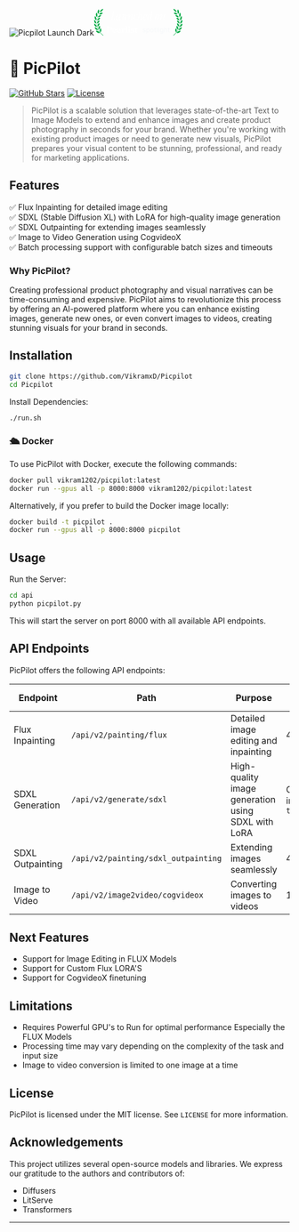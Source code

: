 



![Picpilot Launch Dark](https://github.com/user-attachments/assets/eb918ed1-e245-4cb4-9106-0a22e9c58a5c)<svg width="160" height="48" viewBox="0 0 160 48" fill="none" xmlns="http://www.w3.org/2000/svg">
<g clip-path="url(#clip0_17395_113912)">
<g clip-path="url(#clip1_17395_113912)">
<path d="M10.0646 7.26C1.84461 19.92 4.18461 37.62 16.7246 47.16C16.9646 47.4 17.0846 47.7 16.9646 47.88C16.8446 48.06 16.4846 48.06 16.2446 47.82C10.2945 43.1109 6.36702 36.3076 5.26461 28.8C4.12461 21.24 5.80461 13.56 10.0646 7.26ZM10.7246 42.9C8.98461 44.4 5.50461 43.14 3.76461 39.66C5.86461 38.64 8.68461 40.26 10.7246 42.9ZM12.5846 35.04C13.7246 37.38 13.7246 40.32 11.9846 41.88C9.94461 39.24 10.5446 36 12.5846 35.04ZM7.48461 37.68C5.50461 38.88 2.38461 36.96 1.36461 33.24C3.58461 32.7 5.98461 34.8 7.48461 37.68ZM10.9046 30.48C11.5646 33 10.9646 35.88 8.92461 36.96H8.86461C7.42461 34.02 8.68461 31.02 10.9046 30.48ZM5.38461 32.1C3.16461 32.82 0.524609 30.36 0.224609 26.52C2.50461 26.4 4.48461 28.98 5.38461 32.1ZM10.1246 25.74C10.3046 28.32 9.10461 30.96 6.88461 31.68V31.62C6.04461 28.5 7.78461 25.86 10.1246 25.74ZM0.404609 19.68C2.68461 20.1 4.12461 22.98 4.36461 26.16C2.08461 26.46 -0.0753906 23.52 0.404609 19.68ZM10.2446 20.94C9.88461 23.52 8.26461 25.8 5.98461 26.1L5.92461 26.04C5.74461 22.86 7.96461 20.58 10.2446 20.94ZM11.2646 16.26C10.4846 18.72 8.38461 20.64 6.10461 20.4C6.46461 17.22 9.10461 15.42 11.2646 16.26ZM1.84461 13.02C3.94461 13.86 4.84461 16.92 4.54461 20.04L4.48461 20.22H4.42461C2.20461 19.92 0.704609 16.8 1.78461 13.2L1.84461 13.02ZM13.1846 11.76C11.8646 14.04 9.52461 15.54 7.30461 14.88C8.26461 11.82 11.2046 10.5 13.1846 11.76ZM4.60461 6.72C6.52461 7.98 6.76461 11.28 5.80461 14.4C3.58461 13.74 2.62461 10.14 4.60461 6.72ZM16.0046 7.68C14.2046 9.72 11.5646 10.74 9.52461 9.66C11.1446 6.78 14.3846 6.06 16.0046 7.68ZM8.56461 0.96C10.2446 2.64 9.76461 6 8.14461 8.82C6.16461 7.74 5.92461 4.02 8.56461 0.96ZM16.9646 0C15.8846 2.82 13.6046 5.04 10.8446 6.12C10.8446 3.24 13.9646 0.06 16.9646 0Z" fill="#00AA45"/>
</g>
<path d="M30.3407 20C30.1447 20 30.0467 19.93 30.0467 19.79C30.0467 19.636 30.1867 19.538 30.4667 19.496L30.8867 19.433C31.1947 19.391 31.4047 19.321 31.5167 19.223C31.6427 19.111 31.7337 18.908 31.7897 18.614L34.6457 6.266C34.7157 5.972 34.7157 5.776 34.6457 5.678C34.5757 5.58 34.4007 5.503 34.1207 5.447L33.7007 5.363C33.5187 5.321 33.4277 5.244 33.4277 5.132C33.4277 4.964 33.5537 4.88 33.8057 4.88H37.6067C37.8167 4.88 37.9007 4.964 37.8587 5.132C37.8307 5.258 37.7397 5.335 37.5857 5.363L36.9977 5.447C36.6897 5.489 36.4797 5.566 36.3677 5.678C36.2557 5.79 36.1647 5.993 36.0947 6.287L33.3647 18.047C33.2527 18.551 33.3227 18.915 33.5747 19.139C33.8267 19.363 34.1907 19.475 34.6667 19.475C35.1987 19.475 35.7447 19.272 36.3047 18.866C36.8647 18.46 37.3267 17.823 37.6907 16.955L38.3207 15.485C38.3907 15.303 38.5027 15.212 38.6567 15.212C38.8667 15.212 38.9367 15.331 38.8667 15.569L37.6907 19.517C37.6067 19.839 37.3967 20 37.0607 20H30.3407ZM41.367 20.189C40.863 20.189 40.471 19.972 40.191 19.538C39.911 19.104 39.771 18.467 39.771 17.627C39.771 16.829 39.883 16.031 40.107 15.233C40.331 14.421 40.639 13.651 41.031 12.923C41.423 12.195 41.864 11.551 42.354 10.991C42.858 10.431 43.383 9.99 43.929 9.668C44.489 9.332 45.042 9.164 45.588 9.164C45.854 9.164 46.106 9.22 46.344 9.332C46.582 9.43 46.778 9.591 46.932 9.815C47.016 9.941 47.1 10.004 47.184 10.004C47.268 10.004 47.352 9.941 47.436 9.815C47.59 9.591 47.716 9.451 47.814 9.395C47.912 9.325 48.003 9.29 48.087 9.29C48.269 9.29 48.339 9.388 48.297 9.584L46.428 17.627C46.218 18.537 46.358 18.992 46.848 18.992C47.17 18.992 47.457 18.775 47.709 18.341C47.975 17.907 48.241 17.235 48.507 16.325C48.549 16.171 48.64 16.094 48.78 16.094C48.878 16.094 48.941 16.136 48.969 16.22C48.997 16.304 48.997 16.402 48.969 16.514C48.703 17.83 48.346 18.775 47.898 19.349C47.45 19.909 46.911 20.189 46.281 20.189C45.735 20.189 45.343 19.958 45.105 19.496C44.881 19.034 44.86 18.404 45.042 17.606L45.315 16.451C45.343 16.353 45.322 16.297 45.252 16.283C45.196 16.269 45.147 16.304 45.105 16.388C44.335 17.802 43.649 18.789 43.047 19.349C42.459 19.909 41.899 20.189 41.367 20.189ZM41.892 19.118C42.228 19.118 42.599 18.915 43.005 18.509C43.411 18.103 43.81 17.578 44.202 16.934C44.608 16.29 44.979 15.597 45.315 14.855C45.651 14.113 45.917 13.399 46.113 12.713C46.323 12.027 46.428 11.446 46.428 10.97C46.428 10.116 46.127 9.689 45.525 9.689C45.161 9.689 44.776 9.857 44.37 10.193C43.964 10.515 43.572 10.956 43.194 11.516C42.83 12.076 42.494 12.713 42.186 13.427C41.892 14.127 41.654 14.862 41.472 15.632C41.29 16.388 41.199 17.13 41.199 17.858C41.199 18.348 41.255 18.684 41.367 18.866C41.493 19.034 41.668 19.118 41.892 19.118ZM51.8593 20.189C51.3413 20.189 50.9843 19.958 50.7883 19.496C50.6063 19.02 50.6203 18.397 50.8303 17.627L52.4893 11.537C52.6013 11.131 52.6293 10.816 52.5733 10.592C52.5173 10.368 52.3913 10.256 52.1953 10.256C51.8733 10.256 51.5443 10.501 51.2083 10.991C50.8863 11.481 50.6063 12.16 50.3683 13.028C50.3263 13.182 50.2353 13.259 50.0953 13.259C49.8993 13.259 49.8363 13.119 49.9063 12.839C50.2283 11.663 50.6483 10.76 51.1663 10.13C51.6983 9.486 52.2793 9.164 52.9093 9.164C53.4133 9.164 53.7493 9.395 53.9173 9.857C54.0853 10.319 54.0573 10.949 53.8333 11.747L52.1533 17.837C51.8873 18.803 51.9783 19.286 52.4263 19.286C52.7063 19.286 53.0283 19.097 53.3923 18.719C53.7563 18.341 54.1343 17.823 54.5263 17.165C54.9323 16.507 55.3313 15.758 55.7233 14.918C56.1153 14.078 56.4723 13.196 56.7943 12.272C57.1163 11.348 57.3823 10.431 57.5923 9.521C57.6343 9.367 57.7323 9.29 57.8863 9.29H58.7263C58.9223 9.29 58.9993 9.381 58.9573 9.563L56.9833 18.005C56.8293 18.663 56.9483 18.992 57.3403 18.992C57.9283 18.992 58.5443 18.103 59.1883 16.325C59.2443 16.143 59.3423 16.052 59.4823 16.052C59.5663 16.052 59.6223 16.087 59.6503 16.157C59.6923 16.227 59.6923 16.318 59.6503 16.43C59.2723 17.62 58.8243 18.544 58.3063 19.202C57.7883 19.86 57.2423 20.189 56.6683 20.189C55.6603 20.189 55.3243 19.454 55.6603 17.984L56.2063 15.653C56.2343 15.555 56.2133 15.499 56.1433 15.485C56.0873 15.471 56.0383 15.506 55.9963 15.59C55.1843 17.27 54.4353 18.46 53.7493 19.16C53.0633 19.846 52.4333 20.189 51.8593 20.189ZM61.2214 19.727L63.2164 11.348C63.2864 11.04 63.2934 10.802 63.2374 10.634C63.1954 10.452 63.0694 10.361 62.8594 10.361C62.6074 10.361 62.3274 10.55 62.0194 10.928C61.7254 11.292 61.3894 11.992 61.0114 13.028C60.9554 13.21 60.8574 13.301 60.7174 13.301C60.5074 13.301 60.4514 13.175 60.5494 12.923C60.8574 11.957 61.1794 11.201 61.5154 10.655C61.8654 10.109 62.2154 9.724 62.5654 9.5C62.9154 9.276 63.2374 9.164 63.5314 9.164C63.9934 9.164 64.3224 9.339 64.5184 9.689C64.7144 10.025 64.7214 10.585 64.5394 11.369L64.0144 13.637C64.0004 13.735 64.0214 13.791 64.0774 13.805C64.1334 13.819 64.1824 13.784 64.2244 13.7C64.7704 12.566 65.2954 11.67 65.7994 11.012C66.3034 10.34 66.7794 9.864 67.2274 9.584C67.6754 9.304 68.0814 9.164 68.4454 9.164C68.9634 9.164 69.3414 9.374 69.5794 9.794C69.8174 10.214 69.8174 10.858 69.5794 11.726L67.9834 17.816C67.8854 18.208 67.8784 18.502 67.9624 18.698C68.0464 18.894 68.2004 18.992 68.4244 18.992C68.7044 18.992 68.9774 18.81 69.2434 18.446C69.5234 18.068 69.8104 17.361 70.1044 16.325C70.1464 16.171 70.2374 16.094 70.3774 16.094C70.4894 16.094 70.5524 16.136 70.5664 16.22C70.5944 16.304 70.5944 16.402 70.5664 16.514C70.3004 17.466 70.0134 18.215 69.7054 18.761C69.3974 19.293 69.0824 19.664 68.7604 19.874C68.4524 20.084 68.1374 20.189 67.8154 20.189C67.3114 20.189 66.9334 19.979 66.6814 19.559C66.4294 19.139 66.4154 18.488 66.6394 17.606L68.2564 11.516C68.4104 10.97 68.4314 10.592 68.3194 10.382C68.2214 10.172 68.0744 10.067 67.8784 10.067C67.5704 10.067 67.2204 10.263 66.8284 10.655C66.4364 11.033 66.0374 11.558 65.6314 12.23C65.2254 12.888 64.8264 13.637 64.4344 14.477C64.0424 15.317 63.6854 16.192 63.3634 17.102C63.0554 18.012 62.8034 18.901 62.6074 19.769C62.5654 19.923 62.4674 20 62.3134 20H61.4524C61.2564 20 61.1794 19.909 61.2214 19.727ZM74.0416 20.189C73.2716 20.189 72.6346 19.874 72.1306 19.244C71.6266 18.6 71.3746 17.781 71.3746 16.787C71.3746 15.849 71.5216 14.932 71.8156 14.036C72.1236 13.126 72.5296 12.307 73.0336 11.579C73.5516 10.837 74.1186 10.249 74.7346 9.815C75.3646 9.381 75.9946 9.164 76.6246 9.164C77.2966 9.164 77.8636 9.346 78.3256 9.71C78.3956 9.766 78.4376 9.815 78.4516 9.857C78.4656 9.885 78.4586 9.955 78.4306 10.067L77.8636 12.818C77.8216 13.014 77.7306 13.112 77.5906 13.112C77.4366 13.112 77.3456 13.007 77.3176 12.797L77.2126 11.306C77.1706 10.662 77.0726 10.242 76.9186 10.046C76.7786 9.85 76.5686 9.752 76.2886 9.752C75.8966 9.752 75.4976 9.948 75.0916 10.34C74.6856 10.718 74.3076 11.236 73.9576 11.894C73.6216 12.538 73.3486 13.259 73.1386 14.057C72.9426 14.841 72.8446 15.639 72.8446 16.451C72.8446 18.215 73.4186 19.097 74.5666 19.097C75.1126 19.097 75.6026 18.845 76.0366 18.341C76.4846 17.837 76.8976 17.053 77.2756 15.989C77.3176 15.849 77.4156 15.779 77.5696 15.779C77.6536 15.779 77.7026 15.814 77.7166 15.884C77.7306 15.94 77.7166 16.059 77.6746 16.241C77.5346 17.011 77.2826 17.69 76.9186 18.278C76.5546 18.866 76.1206 19.335 75.6166 19.685C75.1266 20.021 74.6016 20.189 74.0416 20.189ZM85.1839 20.189C84.6799 20.189 84.3019 19.979 84.0499 19.559C83.7979 19.139 83.7839 18.488 84.0079 17.606L85.6249 11.516C85.7789 10.97 85.7999 10.592 85.6879 10.382C85.5899 10.172 85.4429 10.067 85.2469 10.067C84.9389 10.067 84.5889 10.263 84.1969 10.655C83.8189 11.033 83.4199 11.558 82.9999 12.23C82.5939 12.888 82.1949 13.637 81.8029 14.477C81.4249 15.303 81.0749 16.178 80.7529 17.102C80.4309 18.012 80.1719 18.901 79.9759 19.769C79.9339 19.923 79.8359 20 79.6819 20H78.7999C78.6039 20 78.5269 19.909 78.5689 19.727L81.6349 6.56C81.7049 6.308 81.7049 6.133 81.6349 6.035C81.5789 5.937 81.4529 5.881 81.2569 5.867L80.6269 5.804C80.4169 5.79 80.3259 5.699 80.3539 5.531C80.3819 5.405 80.4799 5.328 80.6479 5.3C81.1519 5.216 81.5999 5.118 81.9919 5.006C82.3839 4.88 82.6989 4.719 82.9369 4.523C83.0489 4.439 83.1539 4.397 83.2519 4.397C83.4199 4.397 83.4829 4.502 83.4409 4.712L81.3829 13.637C81.3689 13.735 81.3899 13.791 81.4459 13.805C81.5019 13.819 81.5509 13.784 81.5929 13.7C82.1529 12.552 82.6849 11.649 83.1889 10.991C83.6929 10.333 84.1619 9.864 84.5959 9.584C85.0439 9.304 85.4499 9.164 85.8139 9.164C86.3319 9.164 86.7099 9.374 86.9479 9.794C87.1859 10.214 87.1859 10.858 86.9479 11.726L85.3519 17.816C85.2539 18.208 85.2469 18.502 85.3309 18.698C85.4149 18.894 85.5689 18.992 85.7929 18.992C86.0729 18.992 86.3459 18.81 86.6119 18.446C86.8779 18.068 87.1649 17.361 87.4729 16.325C87.5149 16.171 87.6059 16.094 87.7459 16.094C87.8579 16.094 87.9209 16.136 87.9349 16.22C87.9629 16.304 87.9629 16.402 87.9349 16.514C87.6689 17.466 87.3819 18.215 87.0739 18.761C86.7659 19.293 86.4509 19.664 86.1289 19.874C85.8209 20.084 85.5059 20.189 85.1839 20.189ZM91.1182 20.189C90.3762 20.189 89.7812 19.902 89.3332 19.328C88.8852 18.74 88.6612 17.914 88.6612 16.85C88.6612 15.926 88.8222 15.009 89.1442 14.099C89.4802 13.189 89.9142 12.363 90.4462 11.621C90.9782 10.879 91.5592 10.284 92.1892 9.836C92.8332 9.388 93.4562 9.164 94.0582 9.164C94.7162 9.164 95.1852 9.325 95.4652 9.647C95.7592 9.955 95.9062 10.375 95.9062 10.907C95.9062 11.537 95.6822 12.167 95.2342 12.797C94.8002 13.413 94.1842 13.966 93.3862 14.456C92.6022 14.946 91.6782 15.31 90.6142 15.548C90.3062 15.618 90.1452 15.793 90.1312 16.073C90.1172 16.171 90.1102 16.276 90.1102 16.388C90.1102 16.486 90.1102 16.584 90.1102 16.682C90.1102 17.48 90.2432 18.082 90.5092 18.488C90.7892 18.894 91.1672 19.097 91.6432 19.097C92.1752 19.097 92.6862 18.852 93.1762 18.362C93.6802 17.872 94.1002 17.179 94.4362 16.283C94.4782 16.157 94.5622 16.094 94.6882 16.094C94.7722 16.094 94.8212 16.129 94.8352 16.199C94.8632 16.269 94.8632 16.353 94.8352 16.451C94.3872 17.683 93.8412 18.614 93.1972 19.244C92.5672 19.874 91.8742 20.189 91.1182 20.189ZM90.3412 14.75C90.3132 14.848 90.3272 14.932 90.3832 15.002C90.4532 15.058 90.5372 15.072 90.6352 15.044C91.5032 14.806 92.2312 14.449 92.8192 13.973C93.4072 13.483 93.8482 12.937 94.1422 12.335C94.4502 11.733 94.6042 11.145 94.6042 10.571C94.6042 9.983 94.3732 9.689 93.9112 9.689C93.5052 9.689 93.0642 9.927 92.5882 10.403C92.1122 10.879 91.6712 11.502 91.2652 12.272C90.8592 13.042 90.5512 13.868 90.3412 14.75ZM97.6 20.189C97.082 20.189 96.683 19.972 96.403 19.538C96.123 19.104 95.983 18.467 95.983 17.627C95.983 16.829 96.095 16.031 96.319 15.233C96.543 14.421 96.851 13.651 97.243 12.923C97.635 12.195 98.076 11.551 98.566 10.991C99.07 10.431 99.595 9.99 100.141 9.668C100.701 9.332 101.254 9.164 101.8 9.164C102.178 9.164 102.507 9.262 102.787 9.458C102.983 9.584 103.102 9.542 103.144 9.332L103.816 6.56C103.886 6.308 103.886 6.133 103.816 6.035C103.76 5.937 103.634 5.881 103.438 5.867L102.808 5.804C102.598 5.79 102.507 5.699 102.535 5.531C102.563 5.405 102.661 5.328 102.829 5.3C103.333 5.216 103.781 5.118 104.173 5.006C104.565 4.88 104.88 4.719 105.118 4.523C105.23 4.439 105.335 4.397 105.433 4.397C105.601 4.397 105.664 4.502 105.622 4.712L102.64 17.627C102.43 18.537 102.57 18.992 103.06 18.992C103.382 18.992 103.669 18.775 103.921 18.341C104.187 17.907 104.453 17.235 104.719 16.325C104.761 16.171 104.852 16.094 104.992 16.094C105.09 16.094 105.153 16.136 105.181 16.22C105.209 16.304 105.209 16.402 105.181 16.514C104.915 17.83 104.544 18.775 104.068 19.349C103.606 19.909 103.06 20.189 102.43 20.189C101.884 20.189 101.492 19.958 101.254 19.496C101.03 19.034 101.009 18.404 101.191 17.606L101.422 16.64C101.45 16.542 101.429 16.486 101.359 16.472C101.303 16.458 101.254 16.493 101.212 16.577C100.54 17.893 99.903 18.824 99.301 19.37C98.699 19.916 98.132 20.189 97.6 20.189ZM98.104 19.118C98.44 19.118 98.811 18.915 99.217 18.509C99.623 18.103 100.022 17.578 100.414 16.934C100.82 16.29 101.191 15.597 101.527 14.855C101.863 14.113 102.129 13.399 102.325 12.713C102.535 12.027 102.64 11.446 102.64 10.97C102.64 10.116 102.339 9.689 101.737 9.689C101.373 9.689 100.988 9.857 100.582 10.193C100.176 10.515 99.784 10.956 99.406 11.516C99.042 12.076 98.706 12.713 98.398 13.427C98.104 14.127 97.866 14.862 97.684 15.632C97.502 16.388 97.411 17.13 97.411 17.858C97.411 18.348 97.474 18.684 97.6 18.866C97.74 19.034 97.908 19.118 98.104 19.118ZM112.459 20.189C111.591 20.189 110.905 19.832 110.401 19.118C109.897 18.39 109.645 17.41 109.645 16.178C109.645 15.268 109.792 14.393 110.086 13.553C110.38 12.713 110.765 11.964 111.241 11.306C111.731 10.648 112.27 10.13 112.858 9.752C113.46 9.36 114.062 9.164 114.664 9.164C115.532 9.164 116.218 9.521 116.722 10.235C117.226 10.949 117.478 11.929 117.478 13.175C117.478 14.085 117.331 14.96 117.037 15.8C116.743 16.64 116.351 17.389 115.861 18.047C115.385 18.705 114.846 19.23 114.244 19.622C113.656 20 113.061 20.189 112.459 20.189ZM112.417 19.685C112.865 19.685 113.299 19.468 113.719 19.034C114.153 18.6 114.545 18.026 114.895 17.312C115.245 16.598 115.525 15.807 115.735 14.939C115.945 14.057 116.05 13.175 116.05 12.293C116.05 10.543 115.595 9.668 114.685 9.668C114.251 9.668 113.817 9.885 113.383 10.319C112.949 10.739 112.557 11.306 112.207 12.02C111.871 12.734 111.598 13.532 111.388 14.414C111.178 15.282 111.073 16.157 111.073 17.039C111.073 18.803 111.521 19.685 112.417 19.685ZM119.033 19.727L121.028 11.348C121.098 11.04 121.105 10.802 121.049 10.634C121.007 10.452 120.881 10.361 120.671 10.361C120.419 10.361 120.139 10.55 119.831 10.928C119.537 11.292 119.201 11.992 118.823 13.028C118.767 13.21 118.669 13.301 118.529 13.301C118.319 13.301 118.263 13.175 118.361 12.923C118.669 11.957 118.991 11.201 119.327 10.655C119.677 10.109 120.027 9.724 120.377 9.5C120.727 9.276 121.049 9.164 121.343 9.164C121.805 9.164 122.134 9.339 122.33 9.689C122.526 10.025 122.533 10.585 122.351 11.369L121.826 13.637C121.812 13.735 121.833 13.791 121.889 13.805C121.945 13.819 121.994 13.784 122.036 13.7C122.582 12.566 123.107 11.67 123.611 11.012C124.115 10.34 124.591 9.864 125.039 9.584C125.487 9.304 125.893 9.164 126.257 9.164C126.775 9.164 127.153 9.374 127.391 9.794C127.629 10.214 127.629 10.858 127.391 11.726L125.795 17.816C125.697 18.208 125.69 18.502 125.774 18.698C125.858 18.894 126.012 18.992 126.236 18.992C126.516 18.992 126.789 18.81 127.055 18.446C127.335 18.068 127.622 17.361 127.916 16.325C127.958 16.171 128.049 16.094 128.189 16.094C128.301 16.094 128.364 16.136 128.378 16.22C128.406 16.304 128.406 16.402 128.378 16.514C128.112 17.466 127.825 18.215 127.517 18.761C127.209 19.293 126.894 19.664 126.572 19.874C126.264 20.084 125.949 20.189 125.627 20.189C125.123 20.189 124.745 19.979 124.493 19.559C124.241 19.139 124.227 18.488 124.451 17.606L126.068 11.516C126.222 10.97 126.243 10.592 126.131 10.382C126.033 10.172 125.886 10.067 125.69 10.067C125.382 10.067 125.032 10.263 124.64 10.655C124.248 11.033 123.849 11.558 123.443 12.23C123.037 12.888 122.638 13.637 122.246 14.477C121.854 15.317 121.497 16.192 121.175 17.102C120.867 18.012 120.615 18.901 120.419 19.769C120.377 19.923 120.279 20 120.125 20H119.264C119.068 20 118.991 19.909 119.033 19.727Z" fill="white"/>
<path d="M32.8181 35.7381C32.8181 36.4259 32.6408 37.0212 32.2863 37.5238C31.9371 38.0265 31.4398 38.4153 30.7943 38.6905C30.154 38.9656 29.3974 39.1032 28.5244 39.1032C27.9424 39.1032 27.4107 39.0423 26.9292 38.9206C26.4477 38.7989 26.0271 38.627 25.6673 38.4048L25.7784 37.6984C25.9689 37.8307 26.1752 37.9418 26.3974 38.0317C26.6197 38.1164 26.8551 38.1825 27.1038 38.2302C27.3525 38.2725 27.6117 38.2936 27.8816 38.2936C28.3683 38.2936 28.8022 38.1931 29.1831 37.9921C29.5641 37.791 29.863 37.4947 30.08 37.1032C30.2969 36.7116 30.4054 36.2354 30.4054 35.6746C30.4054 35.0238 30.2757 34.4603 30.0165 33.9841C29.7625 33.5079 29.4027 33.1376 28.9371 32.873C28.4715 32.6085 27.9239 32.4762 27.2943 32.4762H26.6673V41.4762C26.6673 41.5926 26.699 41.6931 26.7625 41.7778C26.826 41.8571 26.9265 41.9074 27.0641 41.9286L27.7546 42.0238C27.8868 42.0503 27.9821 42.0952 28.0403 42.1587C28.0985 42.2222 28.1276 42.3148 28.1276 42.4365C28.1276 42.5476 28.0879 42.6376 28.0085 42.7063C27.9345 42.7698 27.8154 42.8016 27.6514 42.8016H23.5085C23.3445 42.8016 23.2228 42.7698 23.1435 42.7063C23.0641 42.6376 23.0244 42.5476 23.0244 42.4365C23.0244 42.2354 23.1355 42.1005 23.3577 42.0317L23.8181 41.9286C23.945 41.8915 24.0403 41.836 24.1038 41.7619C24.1726 41.6878 24.207 41.5926 24.207 41.4762V33.0159C24.207 32.8995 24.1726 32.8042 24.1038 32.7302C24.0403 32.6561 23.945 32.6005 23.8181 32.5635L23.3577 32.4603C23.1355 32.3915 23.0244 32.2566 23.0244 32.0556C23.0244 31.9392 23.0641 31.8492 23.1435 31.7857C23.2228 31.7222 23.3445 31.6905 23.5085 31.6905H27.3577C28.5112 31.6905 29.4953 31.8651 30.3101 32.2143C31.1249 32.5582 31.7466 33.037 32.1752 33.6508C32.6038 34.2593 32.8181 34.955 32.8181 35.7381Z" fill="white"/>
<path d="M40.482 38.1111C40.482 38.3915 40.4026 38.6085 40.2439 38.7619C40.0852 38.91 39.8524 38.9841 39.5455 38.9841H34.5931V38.3809H37.8391C38.109 38.3809 38.2439 38.2593 38.2439 38.0159C38.2439 37.3175 38.1169 36.7884 37.8629 36.4286C37.609 36.0635 37.2677 35.881 36.8391 35.881C36.5111 35.881 36.2201 35.9815 35.9661 36.1825C35.7122 36.3836 35.5137 36.672 35.3709 37.0476C35.228 37.418 35.1566 37.8677 35.1566 38.3968C35.1566 39.418 35.3947 40.1852 35.8709 40.6984C36.3524 41.2116 36.9926 41.4682 37.7915 41.4682C38.2571 41.4682 38.6645 41.3757 39.0137 41.1905C39.3682 41.0053 39.6434 40.7407 39.8391 40.3968C39.9344 40.291 40.0084 40.2196 40.0614 40.1825C40.1196 40.1455 40.1778 40.127 40.236 40.127C40.3206 40.127 40.3815 40.1667 40.4185 40.246C40.4555 40.3201 40.4741 40.41 40.4741 40.5159C40.4529 40.9603 40.2942 41.373 39.9979 41.754C39.7016 42.1296 39.3021 42.4312 38.7995 42.6587C38.2968 42.8862 37.7201 43 37.0693 43C36.3021 43 35.6222 42.8439 35.0296 42.5317C34.437 42.2143 33.9714 41.7725 33.6328 41.2063C33.2995 40.6349 33.1328 39.9683 33.1328 39.2063C33.1328 38.4074 33.2915 37.6984 33.609 37.0794C33.9317 36.4603 34.3921 35.9762 34.9899 35.627C35.5878 35.2778 36.3021 35.1032 37.1328 35.1032C37.8418 35.1032 38.445 35.2328 38.9423 35.4921C39.445 35.746 39.8259 36.1005 40.0852 36.5556C40.3497 37.0053 40.482 37.5238 40.482 38.1111Z" fill="white"/>
<path d="M48.6281 38.1111C48.6281 38.3915 48.5487 38.6085 48.39 38.7619C48.2312 38.91 47.9984 38.9841 47.6916 38.9841H42.7392V38.3809H45.9852C46.2551 38.3809 46.39 38.2593 46.39 38.0159C46.39 37.3175 46.263 36.7884 46.009 36.4286C45.7551 36.0635 45.4138 35.881 44.9852 35.881C44.6572 35.881 44.3662 35.9815 44.1122 36.1825C43.8582 36.3836 43.6598 36.672 43.517 37.0476C43.3741 37.418 43.3027 37.8677 43.3027 38.3968C43.3027 39.418 43.5408 40.1852 44.017 40.6984C44.4984 41.2116 45.1387 41.4682 45.9376 41.4682C46.4032 41.4682 46.8106 41.3757 47.1598 41.1905C47.5143 41.0053 47.7894 40.7407 47.9852 40.3968C48.0805 40.291 48.1545 40.2196 48.2074 40.1825C48.2656 40.1455 48.3238 40.127 48.382 40.127C48.4667 40.127 48.5275 40.1667 48.5646 40.246C48.6016 40.3201 48.6201 40.41 48.6201 40.5159C48.599 40.9603 48.4402 41.373 48.1439 41.754C47.8477 42.1296 47.4482 42.4312 46.9455 42.6587C46.4429 42.8862 45.8662 43 45.2154 43C44.4482 43 43.7683 42.8439 43.1757 42.5317C42.5831 42.2143 42.1175 41.7725 41.7789 41.2063C41.4455 40.6349 41.2789 39.9683 41.2789 39.2063C41.2789 38.4074 41.4376 37.6984 41.7551 37.0794C42.0778 36.4603 42.5381 35.9762 43.136 35.627C43.7339 35.2778 44.4482 35.1032 45.2789 35.1032C45.9879 35.1032 46.591 35.2328 47.0884 35.4921C47.591 35.746 47.972 36.1005 48.2312 36.5556C48.4958 37.0053 48.6281 37.5238 48.6281 38.1111Z" fill="white"/>
<path d="M52.3297 38.5952C52.3297 37.828 52.4382 37.1852 52.6551 36.6667C52.872 36.1481 53.1577 35.7593 53.5122 35.5C53.8667 35.2354 54.2477 35.1032 54.6551 35.1032C55.1577 35.1032 55.5466 35.246 55.8218 35.5317C56.0969 35.8175 56.2345 36.2275 56.2345 36.7619C56.2345 37.2381 56.1366 37.5926 55.9408 37.8254C55.7451 38.0582 55.4911 38.1746 55.1789 38.1746C54.8615 38.1746 54.6207 38.0899 54.4567 37.9206C54.2927 37.7513 54.2107 37.5159 54.2107 37.2143V36.9286C54.2054 36.7593 54.1657 36.6349 54.0916 36.5556C54.0175 36.4709 53.8958 36.4286 53.7265 36.4286C53.5413 36.4286 53.3615 36.5053 53.1869 36.6587C53.0175 36.8122 52.8773 37.045 52.7662 37.3571C52.6604 37.6693 52.6075 38.0688 52.6075 38.5556L52.3297 38.5952ZM52.4805 35.6508L52.6075 37.4524V41.5238C52.6075 41.6772 52.6366 41.791 52.6948 41.8651C52.7583 41.9339 52.8694 41.9815 53.0281 42.0079L53.7107 42.1111C53.8324 42.1323 53.9223 42.172 53.9805 42.2302C54.044 42.2884 54.0757 42.3677 54.0757 42.4682C54.0757 42.5741 54.0361 42.6561 53.9567 42.7143C53.8826 42.7725 53.7742 42.8016 53.6313 42.8016H49.9249C49.7768 42.8016 49.6683 42.7725 49.5995 42.7143C49.5308 42.6561 49.4964 42.5767 49.4964 42.4762C49.4964 42.3968 49.5202 42.3307 49.5678 42.2778C49.6154 42.2196 49.6895 42.172 49.79 42.1349L50.0996 42.0556C50.1948 42.0238 50.2636 41.9709 50.3059 41.8968C50.3535 41.8175 50.3773 41.6958 50.3773 41.5317V37C50.3773 36.8624 50.3562 36.7645 50.3138 36.7063C50.2768 36.6481 50.2133 36.6111 50.1234 36.5952L49.7027 36.5635C49.6075 36.5423 49.5387 36.5079 49.4964 36.4603C49.454 36.4127 49.4329 36.3518 49.4329 36.2778C49.4329 36.1878 49.4593 36.1164 49.5122 36.0635C49.5652 36.0106 49.6604 35.9577 49.798 35.9048L51.2424 35.381C51.5017 35.2804 51.6921 35.2169 51.8138 35.1905C51.9355 35.1587 52.0308 35.1429 52.0995 35.1429C52.216 35.1429 52.3033 35.1825 52.3615 35.2619C52.4197 35.336 52.4593 35.4656 52.4805 35.6508Z" fill="white"/>
<path d="M59.8934 31.5079V41.5317C59.8934 41.6958 59.9146 41.8175 59.9569 41.8968C60.0046 41.9709 60.076 42.0238 60.1712 42.0556L60.4728 42.1349C60.5733 42.1667 60.6474 42.2116 60.695 42.2698C60.7426 42.3227 60.7665 42.3915 60.7665 42.4762C60.7665 42.5767 60.7321 42.6561 60.6633 42.7143C60.5945 42.7725 60.4834 42.8016 60.33 42.8016H57.203C57.0548 42.8016 56.9464 42.7725 56.8776 42.7143C56.8088 42.6561 56.7744 42.5767 56.7744 42.4762C56.7744 42.3968 56.7982 42.3307 56.8458 42.2778C56.8934 42.2196 56.9675 42.172 57.068 42.1349L57.3776 42.0556C57.4728 42.0185 57.5416 41.963 57.5839 41.8889C57.6315 41.8148 57.6553 41.6958 57.6553 41.5317V32.8413C57.6553 32.709 57.6342 32.6138 57.5919 32.5556C57.5548 32.4974 57.4913 32.4603 57.4014 32.4444L56.9807 32.4127C56.8855 32.3862 56.8167 32.3492 56.7744 32.3016C56.7321 32.254 56.7109 32.1931 56.7109 32.119C56.7109 32.0344 56.7374 31.9656 56.7903 31.9127C56.8432 31.8598 56.9384 31.8069 57.076 31.754L58.5522 31.2143C58.7638 31.1349 58.9305 31.0794 59.0522 31.0476C59.1739 31.0159 59.2797 31 59.3696 31C59.5442 31 59.6739 31.0476 59.7585 31.1429C59.8485 31.2328 59.8934 31.3545 59.8934 31.5079Z" fill="white"/>
<path d="M64.6448 35.6429V41.5317C64.6448 41.6958 64.666 41.8175 64.7083 41.8968C64.7559 41.9709 64.8273 42.0238 64.9226 42.0556L65.2242 42.1349C65.3247 42.1667 65.3988 42.2116 65.4464 42.2698C65.494 42.3227 65.5178 42.3915 65.5178 42.4762C65.5178 42.5767 65.4834 42.6561 65.4146 42.7143C65.3459 42.7725 65.2348 42.8016 65.0813 42.8016H61.9543C61.8062 42.8016 61.6977 42.7725 61.6289 42.7143C61.5602 42.6561 61.5258 42.5767 61.5258 42.4762C61.5258 42.3968 61.5496 42.3307 61.5972 42.2778C61.6448 42.2196 61.7189 42.172 61.8194 42.1349L62.1289 42.0556C62.2242 42.0185 62.293 41.963 62.3353 41.8889C62.3829 41.8148 62.4067 41.6958 62.4067 41.5317V36.9841C62.4067 36.8466 62.3855 36.7487 62.3432 36.6905C62.3062 36.6323 62.2427 36.5952 62.1527 36.5794L61.7321 36.5476C61.6369 36.5265 61.5681 36.4921 61.5258 36.4444C61.4834 36.3968 61.4623 36.336 61.4623 36.2619C61.4623 36.172 61.4861 36.1005 61.5337 36.0476C61.5866 35.9947 61.6845 35.9418 61.8273 35.8889L63.3035 35.3492C63.5099 35.2751 63.6739 35.2222 63.7956 35.1905C63.9226 35.1587 64.0284 35.1429 64.1131 35.1429C64.293 35.1429 64.4252 35.1905 64.5099 35.2857C64.5998 35.3757 64.6448 35.4947 64.6448 35.6429ZM63.3512 33.9286C62.9279 33.9286 62.5866 33.8201 62.3273 33.6032C62.0734 33.381 61.9464 33.0926 61.9464 32.7381C61.9464 32.3836 62.0734 32.1005 62.3273 31.8889C62.5866 31.672 62.9279 31.5635 63.3512 31.5635C63.7797 31.5635 64.121 31.672 64.375 31.8889C64.6342 32.1005 64.7639 32.3836 64.7639 32.7381C64.7639 33.0926 64.6342 33.381 64.375 33.6032C64.121 33.8201 63.7797 33.9286 63.3512 33.9286Z" fill="white"/>
<path d="M69.3493 35.8175C68.9842 35.8175 68.6985 35.9101 68.4921 36.0952C68.2911 36.2751 68.1906 36.5053 68.1906 36.7857C68.1906 36.9603 68.2276 37.119 68.3017 37.2619C68.381 37.3995 68.5292 37.5265 68.7461 37.6429C68.963 37.7593 69.2805 37.8677 69.6985 37.9683C70.5133 38.1376 71.1429 38.3492 71.5874 38.6032C72.0318 38.8571 72.3414 39.1508 72.516 39.4841C72.6906 39.8122 72.7779 40.1799 72.7779 40.5873C72.7779 41.3227 72.5186 41.91 72.0001 42.3492C71.4816 42.7831 70.7276 43 69.7382 43C69.389 43 69.1033 42.9682 68.881 42.9048C68.6588 42.8466 68.4763 42.7884 68.3334 42.7302C68.1906 42.6667 68.0636 42.6349 67.9525 42.6349C67.8414 42.6349 67.7488 42.6667 67.6747 42.7302C67.6059 42.7884 67.5398 42.8466 67.4763 42.9048C67.4128 42.9682 67.3281 43 67.2223 43C67.1271 43 67.0556 42.9735 67.008 42.9206C66.9604 42.8677 66.9154 42.7698 66.8731 42.627L66.3493 41.0317C66.2911 40.8466 66.2726 40.6958 66.2937 40.5794C66.3202 40.463 66.3916 40.3809 66.508 40.3333C66.6297 40.291 66.7355 40.2936 66.8255 40.3413C66.9154 40.3836 67.0001 40.4656 67.0795 40.5873C67.3175 41 67.5715 41.3307 67.8414 41.5794C68.1112 41.8227 68.3943 42 68.6906 42.1111C68.9922 42.2222 69.299 42.2778 69.6112 42.2778C70.0662 42.2778 70.4048 42.1852 70.6271 42C70.8546 41.8148 70.9683 41.5688 70.9683 41.2619C70.9683 41.0767 70.9207 40.91 70.8255 40.7619C70.7302 40.6085 70.553 40.4709 70.2937 40.3492C70.0345 40.2222 69.6588 40.1032 69.1668 39.9921C68.4842 39.8439 67.9392 39.6534 67.5318 39.4206C67.1297 39.1825 66.8387 38.8968 66.6588 38.5635C66.4842 38.2302 66.3969 37.8439 66.3969 37.4048C66.3969 36.9444 66.516 36.5423 66.7541 36.1984C66.9922 35.8545 67.3228 35.5873 67.7461 35.3968C68.1694 35.2011 68.6588 35.1032 69.2144 35.1032C69.5742 35.1032 69.8625 35.1349 70.0795 35.1984C70.2964 35.2619 70.4736 35.328 70.6112 35.3968C70.7541 35.4603 70.8837 35.4921 71.0001 35.4921C71.1271 35.4921 71.2276 35.4603 71.3017 35.3968C71.3757 35.328 71.4472 35.2619 71.516 35.1984C71.5847 35.1349 71.6694 35.1032 71.7699 35.1032C71.8493 35.1032 71.9154 35.1323 71.9683 35.1905C72.0265 35.2434 72.0689 35.3386 72.0953 35.4762L72.4842 36.9921C72.5213 37.1878 72.5292 37.3413 72.508 37.4524C72.4921 37.5635 72.4234 37.6429 72.3017 37.6905C72.1853 37.7381 72.0821 37.7328 71.9921 37.6746C71.9022 37.6164 71.8123 37.5132 71.7223 37.3651C71.3943 36.8042 71.0213 36.4074 70.6033 36.1746C70.1906 35.9365 69.7726 35.8175 69.3493 35.8175Z" fill="white"/>
<path d="M74.0522 36.0635L73.6871 35.9524C73.5601 35.9101 73.4702 35.8624 73.4172 35.8095C73.3643 35.7513 73.3379 35.6852 73.3379 35.6111C73.3379 35.5053 73.3723 35.4259 73.4411 35.373C73.5151 35.3148 73.613 35.2857 73.7347 35.2857H74.2188C74.3458 35.2857 74.4516 35.2619 74.5363 35.2143C74.6209 35.1667 74.7082 35.082 74.7982 34.9603L75.6633 33.746C75.7744 33.6085 75.8802 33.5079 75.9807 33.4444C76.0813 33.381 76.1818 33.3492 76.2823 33.3492C76.3934 33.3492 76.4807 33.3836 76.5442 33.4524C76.6077 33.5212 76.6395 33.6217 76.6395 33.754V40.5397C76.6395 40.91 76.7109 41.1931 76.8538 41.3889C77.0019 41.5847 77.2056 41.6825 77.4649 41.6825C77.6606 41.6825 77.8114 41.6455 77.9172 41.5714C78.0284 41.4921 78.1157 41.4021 78.1791 41.3016C78.2426 41.2011 78.3035 41.1138 78.3617 41.0397C78.4252 40.9603 78.5045 40.918 78.5998 40.9127C78.6791 40.9127 78.74 40.9391 78.7823 40.9921C78.8299 41.045 78.8537 41.1323 78.8537 41.254C78.8485 41.5556 78.7479 41.836 78.5522 42.0952C78.3617 42.3545 78.0945 42.5661 77.7506 42.7302C77.4067 42.8889 77.0151 42.9682 76.576 42.9682C75.8987 42.9682 75.367 42.7989 74.9807 42.4603C74.5998 42.1164 74.4093 41.6005 74.4093 40.9127V36.5317C74.4093 36.3942 74.3802 36.2936 74.322 36.2302C74.2691 36.1614 74.1791 36.1058 74.0522 36.0635ZM75.7585 36.0714V35.2857H78.3855C78.5072 35.2857 78.6024 35.3122 78.6712 35.3651C78.7453 35.4127 78.7823 35.4841 78.7823 35.5794C78.7823 35.7169 78.7135 35.8333 78.576 35.9286C78.4384 36.0238 78.2162 36.0714 77.9093 36.0714H75.7585Z" fill="white"/>
<line x1="83.7139" y1="31.1875" x2="83.7139" y2="42.8125" stroke="white" stroke-width="0.375" stroke-linecap="round"/>
<path d="M92.8256 36.7955L91.9221 37.0511C91.8653 36.9006 91.7815 36.7543 91.6707 36.6122C91.5628 36.4673 91.415 36.348 91.2275 36.2543C91.04 36.1605 90.8 36.1136 90.5074 36.1136C90.1068 36.1136 89.773 36.206 89.5059 36.3906C89.2417 36.5724 89.1096 36.804 89.1096 37.0852C89.1096 37.3352 89.2006 37.5327 89.3824 37.6776C89.5642 37.8224 89.8483 37.9432 90.2346 38.0398L91.2062 38.2784C91.7915 38.4205 92.2275 38.6378 92.5145 38.9304C92.8014 39.2202 92.9449 39.5938 92.9449 40.0511C92.9449 40.4261 92.8369 40.7614 92.621 41.0568C92.4079 41.3523 92.1096 41.5852 91.7261 41.7557C91.3426 41.9261 90.8966 42.0114 90.3881 42.0114C89.7204 42.0114 89.1679 41.8665 88.7304 41.5767C88.2929 41.2869 88.0159 40.8636 87.8994 40.3068L88.854 40.0682C88.9449 40.4205 89.1167 40.6847 89.3696 40.8608C89.6253 41.0369 89.9591 41.125 90.371 41.125C90.8398 41.125 91.2119 41.0256 91.4875 40.8267C91.7659 40.625 91.9051 40.3835 91.9051 40.1023C91.9051 39.875 91.8256 39.6847 91.6665 39.5313C91.5074 39.375 91.2631 39.2585 90.9335 39.1818L89.8426 38.9261C89.2432 38.7841 88.8028 38.5639 88.5216 38.2656C88.2432 37.9645 88.104 37.5881 88.104 37.1364C88.104 36.767 88.2077 36.4403 88.415 36.1563C88.6253 35.8722 88.9108 35.6491 89.2716 35.4872C89.6352 35.3253 90.0471 35.2443 90.5074 35.2443C91.1551 35.2443 91.6636 35.3864 92.0329 35.6705C92.4051 35.9545 92.6693 36.3295 92.8256 36.7955Z" fill="#F6F8FA"/>
<path d="M94.4587 44.3295V35.3295H95.4303V36.3693H95.5496C95.6235 36.2557 95.7258 36.1108 95.8564 35.9347C95.99 35.7557 96.1803 35.5966 96.4275 35.4574C96.6775 35.3153 97.0155 35.2443 97.4417 35.2443C97.9928 35.2443 98.4786 35.3821 98.8991 35.6577C99.3195 35.9332 99.6476 36.3239 99.8834 36.8295C100.119 37.3352 100.237 37.9318 100.237 38.6193C100.237 39.3125 100.119 39.9134 99.8834 40.4219C99.6476 40.9276 99.3209 41.3196 98.9033 41.598C98.4857 41.8736 98.0042 42.0114 97.4587 42.0114C97.0383 42.0114 96.7016 41.9418 96.4488 41.8026C96.1959 41.6605 96.0013 41.5 95.865 41.321C95.7286 41.1392 95.6235 40.9886 95.5496 40.8693H95.4644V44.3295H94.4587ZM95.4474 38.6023C95.4474 39.0966 95.5198 39.5327 95.6647 39.9105C95.8096 40.2855 96.0212 40.5795 96.2996 40.7926C96.578 41.0028 96.9189 41.108 97.3224 41.108C97.7428 41.108 98.0937 40.9972 98.3749 40.7756C98.659 40.5511 98.8721 40.25 99.0141 39.8722C99.159 39.4915 99.2314 39.0682 99.2314 38.6023C99.2314 38.142 99.1604 37.7273 99.0184 37.358C98.8792 36.9858 98.6675 36.6918 98.3834 36.4759C98.1022 36.2571 97.7485 36.1477 97.3224 36.1477C96.9133 36.1477 96.5695 36.2514 96.2911 36.4588C96.0127 36.6634 95.8025 36.9503 95.6604 37.3196C95.5184 37.6861 95.4474 38.1136 95.4474 38.6023Z" fill="#F6F8FA"/>
<path d="M104.43 42.0114C103.839 42.0114 103.321 41.8707 102.875 41.5895C102.432 41.3082 102.085 40.9148 101.835 40.4091C101.588 39.9034 101.464 39.3125 101.464 38.6364C101.464 37.9545 101.588 37.3594 101.835 36.8509C102.085 36.3423 102.432 35.9474 102.875 35.6662C103.321 35.3849 103.839 35.2443 104.43 35.2443C105.021 35.2443 105.538 35.3849 105.981 35.6662C106.427 35.9474 106.774 36.3423 107.021 36.8509C107.271 37.3594 107.396 37.9545 107.396 38.6364C107.396 39.3125 107.271 39.9034 107.021 40.4091C106.774 40.9148 106.427 41.3082 105.981 41.5895C105.538 41.8707 105.021 42.0114 104.43 42.0114ZM104.43 41.108C104.879 41.108 105.248 40.9929 105.538 40.7628C105.828 40.5327 106.043 40.2301 106.182 39.8551C106.321 39.4801 106.391 39.0739 106.391 38.6364C106.391 38.1989 106.321 37.7912 106.182 37.4134C106.043 37.0355 105.828 36.7301 105.538 36.4972C105.248 36.2642 104.879 36.1477 104.43 36.1477C103.981 36.1477 103.612 36.2642 103.322 36.4972C103.033 36.7301 102.818 37.0355 102.679 37.4134C102.54 37.7912 102.47 38.1989 102.47 38.6364C102.47 39.0739 102.54 39.4801 102.679 39.8551C102.818 40.2301 103.033 40.5327 103.322 40.7628C103.612 40.9929 103.981 41.108 104.43 41.108Z" fill="#F6F8FA"/>
<path d="M111.778 35.3295V36.1818H108.386V35.3295H111.778ZM109.375 33.7614H110.38V40C110.38 40.2841 110.421 40.4972 110.504 40.6392C110.589 40.7784 110.697 40.8722 110.828 40.9205C110.961 40.9659 111.102 40.9886 111.25 40.9886C111.36 40.9886 111.451 40.983 111.522 40.9716C111.593 40.9574 111.65 40.946 111.693 40.9375L111.897 41.8409C111.829 41.8665 111.734 41.892 111.612 41.9176C111.49 41.946 111.335 41.9602 111.147 41.9602C110.863 41.9602 110.585 41.8991 110.312 41.777C110.042 41.6548 109.818 41.4688 109.639 41.2188C109.463 40.9688 109.375 40.6534 109.375 40.2727V33.7614Z" fill="#F6F8FA"/>
<path d="M114.437 33.1477V41.875H113.431V33.1477H114.437Z" fill="#F6F8FA"/>
<path d="M116.279 41.875V35.3295H117.285V41.875H116.279ZM116.79 34.2386C116.594 34.2386 116.425 34.1719 116.283 34.0384C116.144 33.9048 116.074 33.7443 116.074 33.5568C116.074 33.3693 116.144 33.2088 116.283 33.0753C116.425 32.9418 116.594 32.875 116.79 32.875C116.986 32.875 117.154 32.9418 117.293 33.0753C117.435 33.2088 117.506 33.3693 117.506 33.5568C117.506 33.7443 117.435 33.9048 117.293 34.0384C117.154 34.1719 116.986 34.2386 116.79 34.2386Z" fill="#F6F8FA"/>
<path d="M121.769 44.4659C121.283 44.4659 120.865 44.4034 120.516 44.2784C120.166 44.1563 119.875 43.9943 119.642 43.7926C119.412 43.5938 119.229 43.3807 119.093 43.1534L119.894 42.5909C119.985 42.7102 120.1 42.8466 120.239 43C120.378 43.1563 120.568 43.2912 120.81 43.4048C121.054 43.5213 121.374 43.5795 121.769 43.5795C122.297 43.5795 122.733 43.4517 123.077 43.196C123.421 42.9403 123.593 42.5398 123.593 41.9943V40.6648H123.507C123.434 40.7841 123.328 40.9318 123.192 41.108C123.059 41.2813 122.865 41.4361 122.612 41.5724C122.362 41.706 122.024 41.7727 121.598 41.7727C121.07 41.7727 120.595 41.6477 120.175 41.3977C119.757 41.1477 119.426 40.7841 119.182 40.3068C118.941 39.8295 118.82 39.25 118.82 38.5682C118.82 37.8977 118.938 37.3139 119.174 36.8168C119.409 36.3168 119.737 35.9304 120.158 35.6577C120.578 35.3821 121.064 35.2443 121.615 35.2443C122.041 35.2443 122.38 35.3153 122.63 35.4574C122.882 35.5966 123.076 35.7557 123.209 35.9347C123.345 36.1108 123.451 36.2557 123.524 36.3693H123.627V35.3295H124.598V42.0625C124.598 42.625 124.47 43.0824 124.215 43.4347C123.962 43.7898 123.621 44.0497 123.192 44.2145C122.766 44.3821 122.291 44.4659 121.769 44.4659ZM121.735 40.8693C122.138 40.8693 122.479 40.777 122.757 40.5923C123.036 40.4077 123.247 40.142 123.392 39.7955C123.537 39.4489 123.61 39.0341 123.61 38.5511C123.61 38.0795 123.539 37.6634 123.397 37.3026C123.255 36.9418 123.044 36.6591 122.766 36.4545C122.487 36.25 122.144 36.1477 121.735 36.1477C121.309 36.1477 120.953 36.2557 120.669 36.4716C120.388 36.6875 120.176 36.9773 120.034 37.3409C119.895 37.7045 119.826 38.108 119.826 38.5511C119.826 39.0057 119.897 39.4077 120.039 39.7571C120.184 40.1037 120.397 40.3764 120.678 40.5753C120.962 40.7713 121.314 40.8693 121.735 40.8693Z" fill="#F6F8FA"/>
<path d="M127.445 37.9375V41.875H126.439V33.1477H127.445V36.3523H127.53C127.684 36.0142 127.914 35.7457 128.22 35.5469C128.53 35.3452 128.942 35.2443 129.456 35.2443C129.902 35.2443 130.293 35.3338 130.628 35.5128C130.963 35.6889 131.223 35.9602 131.408 36.3267C131.595 36.6903 131.689 37.1534 131.689 37.7159V41.875H130.684V37.7841C130.684 37.2642 130.549 36.8622 130.279 36.5781C130.012 36.2912 129.641 36.1477 129.166 36.1477C128.837 36.1477 128.541 36.2173 128.28 36.3565C128.022 36.4957 127.817 36.6989 127.666 36.9659C127.519 37.233 127.445 37.5568 127.445 37.9375Z" fill="#F6F8FA"/>
<path d="M136.376 35.3295V36.1818H132.984V35.3295H136.376ZM133.972 33.7614H134.978V40C134.978 40.2841 135.019 40.4972 135.101 40.6392C135.187 40.7784 135.295 40.8722 135.425 40.9205C135.559 40.9659 135.699 40.9886 135.847 40.9886C135.958 40.9886 136.049 40.983 136.12 40.9716C136.191 40.9574 136.248 40.946 136.29 40.9375L136.495 41.8409C136.427 41.8665 136.332 41.892 136.209 41.9176C136.087 41.946 135.932 41.9602 135.745 41.9602C135.461 41.9602 135.182 41.8991 134.91 41.777C134.64 41.6548 134.415 41.4688 134.236 41.2188C134.06 40.9688 133.972 40.6534 133.972 40.2727V33.7614Z" fill="#F6F8FA"/>
<g clip-path="url(#clip2_17395_113912)">
<path d="M149.609 7.26C157.829 19.92 155.489 37.62 142.949 47.16C142.709 47.4 142.589 47.7 142.709 47.88C142.829 48.06 143.189 48.06 143.429 47.82C149.379 43.1109 153.307 36.3076 154.409 28.8C155.549 21.24 153.869 13.56 149.609 7.26ZM148.949 42.9C150.689 44.4 154.169 43.14 155.909 39.66C153.809 38.64 150.989 40.26 148.949 42.9ZM147.089 35.04C145.949 37.38 145.949 40.32 147.689 41.88C149.729 39.24 149.129 36 147.089 35.04ZM152.189 37.68C154.169 38.88 157.289 36.96 158.309 33.24C156.089 32.7 153.689 34.8 152.189 37.68ZM148.769 30.48C148.109 33 148.709 35.88 150.749 36.96H150.809C152.249 34.02 150.989 31.02 148.769 30.48ZM154.289 32.1C156.509 32.82 159.149 30.36 159.449 26.52C157.169 26.4 155.189 28.98 154.289 32.1ZM149.549 25.74C149.369 28.32 150.569 30.96 152.789 31.68V31.62C153.629 28.5 151.889 25.86 149.549 25.74ZM159.269 19.68C156.989 20.1 155.549 22.98 155.309 26.16C157.589 26.46 159.749 23.52 159.269 19.68ZM149.429 20.94C149.789 23.52 151.409 25.8 153.689 26.1L153.749 26.04C153.929 22.86 151.709 20.58 149.429 20.94ZM148.409 16.26C149.189 18.72 151.289 20.64 153.569 20.4C153.209 17.22 150.569 15.42 148.409 16.26ZM157.829 13.02C155.729 13.86 154.829 16.92 155.129 20.04L155.189 20.22H155.249C157.469 19.92 158.969 16.8 157.889 13.2L157.829 13.02ZM146.489 11.76C147.809 14.04 150.149 15.54 152.369 14.88C151.409 11.82 148.469 10.5 146.489 11.76ZM155.069 6.72C153.149 7.98 152.909 11.28 153.869 14.4C156.089 13.74 157.049 10.14 155.069 6.72ZM143.669 7.68C145.469 9.72 148.109 10.74 150.149 9.66C148.529 6.78 145.289 6.06 143.669 7.68ZM151.109 0.96C149.429 2.64 149.909 6 151.529 8.82C153.509 7.74 153.749 4.02 151.109 0.96ZM142.709 0C143.789 2.82 146.069 5.04 148.829 6.12C148.829 3.24 145.709 0.06 142.709 0Z" fill="#00AA45"/>
</g>
</g>
<defs>
<clipPath id="clip0_17395_113912">
<rect x="0.224609" width="159.225" height="48" rx="8" fill="white"/>
</clipPath>
<clipPath id="clip1_17395_113912">
<rect width="16.8" height="48" fill="white" transform="translate(0.224609)"/>
</clipPath>
<clipPath id="clip2_17395_113912">
<rect width="16.8" height="48" fill="white" transform="matrix(-1 0 0 1 159.449 0)"/>
</clipPath>
</defs>
</svg>








# 🚀 PicPilot 

[![GitHub Stars](https://img.shields.io/github/stars/VikramxD/Picpilot?style=social)](https://github.com/YourGitHubUsername/picpilot/stargazers)
[![License](https://img.shields.io/badge/license-MIT-blue.svg)](https://github.com/VikramxD/Picpilot/blob/main/LICENSE)


> PicPilot is a scalable solution that leverages state-of-the-art Text to Image Models to extend and enhance images and create product photography in seconds for your brand. Whether you're working with existing product images or need to generate new visuals, PicPilot prepares your visual content to be stunning, professional, and ready for marketing applications.



## Features
✅ Flux Inpainting for detailed image editing  
✅ SDXL (Stable Diffusion XL) with LoRA for high-quality image generation  
✅ SDXL Outpainting for extending images seamlessly  
✅ Image to Video Generation using CogvideoX   
✅ Batch processing support with configurable batch sizes and timeouts  

### Why PicPilot?
Creating professional product photography and visual narratives can be time-consuming and expensive. PicPilot aims to revolutionize this process by offering an AI-powered platform where you can enhance existing images, generate new ones, or even convert images to videos, creating stunning visuals for your brand in seconds.

## Installation

```bash
git clone https://github.com/VikramxD/Picpilot
cd Picpilot
```



Install Dependencies:

```bash
./run.sh
```

### 🛳️ Docker

To use PicPilot with Docker, execute the following commands:

```bash
docker pull vikram1202/picpilot:latest
docker run --gpus all -p 8000:8000 vikram1202/picpilot:latest
```

Alternatively, if you prefer to build the Docker image locally:

```bash
docker build -t picpilot .
docker run --gpus all -p 8000:8000 picpilot
```

## Usage

Run the Server:

```bash
cd api
python picpilot.py
```

This will start the server on port 8000 with all available API endpoints.

## API Endpoints

PicPilot offers the following API endpoints:

| Endpoint | Path | Purpose | Max Batch Size | Batch Timeout |
|----------|------|---------|----------------|---------------|
| Flux Inpainting | `/api/v2/painting/flux` | Detailed image editing and inpainting | 4 | 0.1 seconds |
| SDXL Generation | `/api/v2/generate/sdxl` | High-quality image generation using SDXL with LoRA | Configured in `tti_settings` | Configured in `tti_settings` |
| SDXL Outpainting | `/api/v2/painting/sdxl_outpainting` | Extending images seamlessly | 4 | 0.1 seconds |
| Image to Video | `/api/v2/image2video/cogvideox` | Converting images to videos | 1 | 0.1 seconds |

## Next Features
-  Support for Image Editing in FLUX Models
-  Support for Custom Flux LORA'S 
-  Support for CogvideoX finetuning

## Limitations
- Requires Powerful GPU's to Run  for optimal performance Especially the FLUX Models 
- Processing time may vary depending on the complexity of the task and input size
- Image to video conversion is limited to one image at a time

## License
PicPilot is licensed under the MIT license. See `LICENSE` for more information.

## Acknowledgements

This project utilizes several open-source models and libraries. We express our gratitude to the authors and contributors of:

- Diffusers
- LitServe
- Transformers

---

